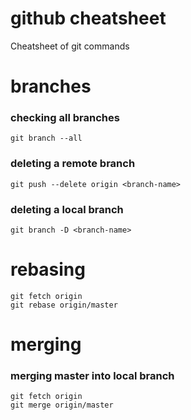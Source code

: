 # github cheatsheet
Cheatsheet of git commands

# branches

### checking all branches
```shell
git branch --all
```

### deleting a remote branch
```shell
git push --delete origin <branch-name>
```
### deleting a local branch
```shell
git branch -D <branch-name>
```
# rebasing
```shell
git fetch origin
git rebase origin/master
```
# merging

### merging master into local branch
```shell
git fetch origin
git merge origin/master
```
